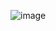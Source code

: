 ![image](https://github.com/ilrexho2011/Project-EULER-Possible-Solutions-Problems-201_to_300/assets/61479363/89ed4263-5eed-4063-9334-d5643fd3d913)

